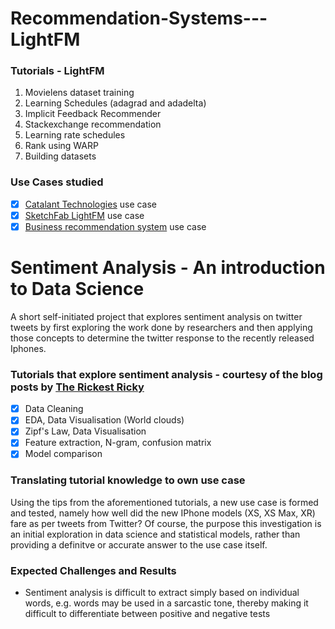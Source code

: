 # Recommendation-Systems---LightFM
### Tutorials - LightFM
1. Movielens dataset training
2. Learning Schedules (adagrad and adadelta)
3. Implicit Feedback Recommender
4. Stackexchange recommendation
5. Learning rate schedules
6. Rank using WARP
7. Building datasets

### Use Cases studied
- [x] [Catalant Technologies](https://medium.com/product-at-catalant-technologies/using-lightfm-to-recommend-projects-to-consultants-44084df7321c) use case
- [x] [SketchFab LightFM](https://www.ethanrosenthal.com/2016/11/07/implicit-mf-part-2/) use case
- [x] [Business recommendation system](https://towardsdatascience.com/solving-business-usecases-by-recommender-system-using-lightfm-4ba7b3ac8e62) use case

# Sentiment Analysis - An introduction to Data Science
A short self-initiated project that explores sentiment analysis on twitter tweets by first exploring the work done by researchers and then applying those concepts to determine the twitter response to the recently released Iphones. 

### Tutorials that explore sentiment analysis - courtesy of the blog posts by [The Rickest Ricky](https://towardsdatascience.com/another-twitter-sentiment-analysis-bb5b01ebad90)
- [x] Data Cleaning
- [x] EDA, Data Visualisation (World clouds)
- [x] Zipf's Law, Data Visualisation
- [x] Feature extraction, N-gram, confusion matrix
- [x] Model comparison

### Translating tutorial knowledge to own use case
Using the tips from the aforementioned tutorials, a new use case is formed and tested, namely how well did the new IPhone models (XS, XS Max, XR) fare as per tweets from Twitter? Of course, the purpose this investigation is an initial exploration in data science and statistical models, rather than providing a definitve or accurate answer to the use case itself.

### Expected Challenges and Results
- Sentiment analysis is difficult to extract simply based on individual words, e.g. words may be used in a sarcastic tone, thereby making it difficult to differentiate between positive and negative tests
